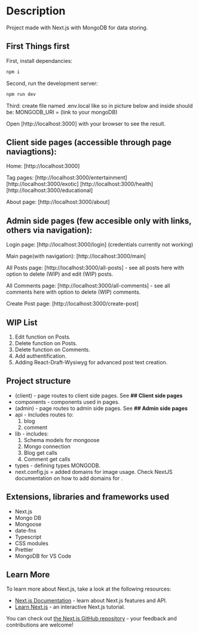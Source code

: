 # Description
Project made with Next.js with MongoDB for data storing.

## First Things first

First, install dependancies:

```bash
npm i
```

Second, run the development server:

```bash
npm run dev
```

Third: create file named .env.local like so in picture below and inside should be:
MONGODB_URI = (link to your mongoDB)

Open [http://localhost:3000] with your browser to see the result.

## Client side pages (accessible through page naviagtions):

Home: [http://localhost:3000]

Tag pages:
[http://localhost:3000/entertainment]
[http://localhost:3000/exotic]
[http://localhost:3000/health]
[http://localhost:3000/educational]

About page: [http://localhost:3000/about]

## Admin side pages (few accesible only with links, others via navigation):

Login page: [http://localhost:3000/login] (credentials currently not working)

Main page(with navigation): [http://localhost:3000/main]

All Posts page: [http://localhost:3000/all-posts] - see all posts here with option to delete (WIP) and edit (WIP) posts.

All Comments page: [http://localhost:3000/all-comments] - see all comments here with option to delete (WIP) comments.

Create Post page: [http://localhost:3000/create-post]

## WIP List

1. Edit function on Posts.
2. Delete function on Posts.
3. Delete function on Comments.
4. Add authentification.
5. Adding React-Draft-Wysiwyg for advanced post text creation.

## Project structure

- (client) - page routes to client side pages. See **## Client side pages**
- components - components used in pages.
- (admin) - page routes to admin side pages. See **## Admin side pages**
- api - includes routes to:
  1. blog
  2. comment
- lib - includes:
  1. Schema models for mongoose
  2. Mongo connection
  3. Blog get calls
  4. Comment get calls
- types - defining types MONGODB.
- next.config.js = added domains for image usage. Check NextJS documentation on how to add domains for <Image>.

## Extensions, libraries and frameworks used

- Next.js
- Mongo DB
- Mongoose
- date-fns
- Typescript
- CSS modules
- Prettier
- MongoDB for VS Code

## Learn More

To learn more about Next.js, take a look at the following resources:

- [Next.js Documentation](https://nextjs.org/docs) - learn about Next.js features and API.
- [Learn Next.js](https://nextjs.org/learn) - an interactive Next.js tutorial.

You can check out [the Next.js GitHub repository](https://github.com/vercel/next.js/) - your feedback and contributions are welcome!
